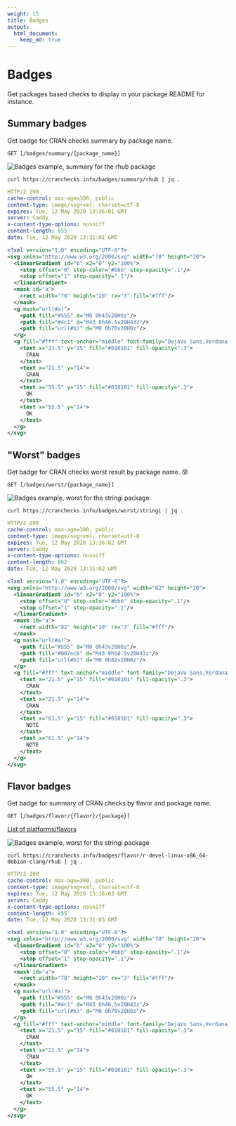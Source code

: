 ```yaml
---
weight: 15
title: Badges
output: 
  html_document:
    keep_md: true
---
```




# Badges

Get packages based checks to display in your package README for instance.

## Summary badges

Get badge for CRAN checks summary by package name.

`GET [/badges/summary/{package_name}]`

![Badges example, summary for the rhub package](https://cranchecks.info/badges/summary/rhub)

```shell
curl https://cranchecks.info/badges/summary/rhub | jq .
```
```yaml
HTTP/2 200 
cache-control: max-age=300, public
content-type: image/svg+xml; charset=utf-8
expires: Tue, 12 May 2020 13:36:01 GMT
server: Caddy
x-content-type-options: nosniff
content-length: 855
date: Tue, 12 May 2020 13:31:01 GMT

```
```xml
<?xml version="1.0" encoding="UTF-8"?>
<svg xmlns="http://www.w3.org/2000/svg" width="70" height="20">
  <linearGradient id="b" x2="0" y2="100%">
    <stop offset="0" stop-color="#bbb" stop-opacity=".1"/>
    <stop offset="1" stop-opacity=".1"/>
  </linearGradient>
  <mask id="a">
    <rect width="70" height="20" rx="3" fill="#fff"/>
  </mask>
  <g mask="url(#a)">
    <path fill="#555" d="M0 0h43v20H0z"/>
    <path fill="#4c1" d="M43 0h46.5v20H43z"/>
    <path fill="url(#b)" d="M0 0h70v20H0z"/>
  </g>
  <g fill="#fff" text-anchor="middle" font-family="DejaVu Sans,Verdana,Geneva,sans-serif" font-size="11">
    <text x="21.5" y="15" fill="#010101" fill-opacity=".3">
      CRAN
    </text>
    <text x="21.5" y="14">
      CRAN
    </text>
    <text x="55.5" y="15" fill="#010101" fill-opacity=".3">
      OK
    </text>
    <text x="55.5" y="14">
      OK
    </text>
  </g>
</svg>
```

## "Worst" badges

Get badge for CRAN checks worst result by package name. :cold_sweat:

`GET [/badges/worst/{package_name}]`

![Badges example, worst for the stringi package](https://cranchecks.info/badges/worst/stringi)

```shell
curl https://cranchecks.info/badges/worst/stringi | jq .
```
```yaml
HTTP/2 200 
cache-control: max-age=300, public
content-type: image/svg+xml; charset=utf-8
expires: Tue, 12 May 2020 13:36:02 GMT
server: Caddy
x-content-type-options: nosniff
content-length: 862
date: Tue, 12 May 2020 13:31:02 GMT

```
```xml
<?xml version="1.0" encoding="UTF-8"?>
<svg xmlns="http://www.w3.org/2000/svg" width="82" height="20">
  <linearGradient id="b" x2="0" y2="100%">
    <stop offset="0" stop-color="#bbb" stop-opacity=".1"/>
    <stop offset="1" stop-opacity=".1"/>
  </linearGradient>
  <mask id="a">
    <rect width="82" height="20" rx="3" fill="#fff"/>
  </mask>
  <g mask="url(#a)">
    <path fill="#555" d="M0 0h43v20H0z"/>
    <path fill="#007ec6" d="M43 0h58.5v20H43z"/>
    <path fill="url(#b)" d="M0 0h82v20H0z"/>
  </g>
  <g fill="#fff" text-anchor="middle" font-family="DejaVu Sans,Verdana,Geneva,sans-serif" font-size="11">
    <text x="21.5" y="15" fill="#010101" fill-opacity=".3">
      CRAN
    </text>
    <text x="21.5" y="14">
      CRAN
    </text>
    <text x="61.5" y="15" fill="#010101" fill-opacity=".3">
      NOTE
    </text>
    <text x="61.5" y="14">
      NOTE
    </text>
  </g>
</svg>
```

## Flavor badges

Get badge for summary of CRAN checks by flavor and package name.

`GET [/badges/flavor/{flavor}/{package}]`

[List of platforms/flavors](https://cran.r-project.org/web/checks/check_flavors.html)

![Badges example, worst for the stringi package](https://cranchecks.info/badges/flavor/r-devel-linux-x86_64-debian-clang/rhub)

```shell
curl https://cranchecks.info/badges/flavor/r-devel-linux-x86_64-debian-clang/rhub | jq .
```
```yaml
HTTP/2 200 
cache-control: max-age=300, public
content-type: image/svg+xml; charset=utf-8
expires: Tue, 12 May 2020 13:36:03 GMT
server: Caddy
x-content-type-options: nosniff
content-length: 855
date: Tue, 12 May 2020 13:31:03 GMT

```
```xml
<?xml version="1.0" encoding="UTF-8"?>
<svg xmlns="http://www.w3.org/2000/svg" width="70" height="20">
  <linearGradient id="b" x2="0" y2="100%">
    <stop offset="0" stop-color="#bbb" stop-opacity=".1"/>
    <stop offset="1" stop-opacity=".1"/>
  </linearGradient>
  <mask id="a">
    <rect width="70" height="20" rx="3" fill="#fff"/>
  </mask>
  <g mask="url(#a)">
    <path fill="#555" d="M0 0h43v20H0z"/>
    <path fill="#4c1" d="M43 0h46.5v20H43z"/>
    <path fill="url(#b)" d="M0 0h70v20H0z"/>
  </g>
  <g fill="#fff" text-anchor="middle" font-family="DejaVu Sans,Verdana,Geneva,sans-serif" font-size="11">
    <text x="21.5" y="15" fill="#010101" fill-opacity=".3">
      CRAN
    </text>
    <text x="21.5" y="14">
      CRAN
    </text>
    <text x="55.5" y="15" fill="#010101" fill-opacity=".3">
      OK
    </text>
    <text x="55.5" y="14">
      OK
    </text>
  </g>
</svg>
```
